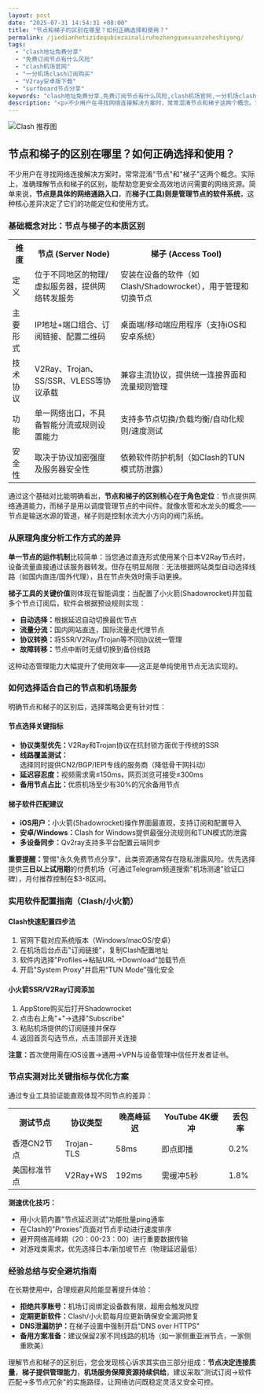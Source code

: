 ```yaml
---
layout: post
date: "2025-07-31 14:54:31 +08:00"
title: "节点和梯子的区别在哪里？如何正确选择和使用？"
permalink: /jiedianhetizidequbiezainaliruhezhengquexuanzeheshiyong/
tags:
  - "clash地址免费分享"
  - "免费订阅节点有什么风险"
  - "clash机场官网"
  - "一分机场clash订阅购买"
  - "V2ray安卓版下载"
  - "surfboard节点分享"
keywords: "clash地址免费分享,免费订阅节点有什么风险,clash机场官网,一分机场clash订阅购买,V2ray安卓版下载,surfboard节点分享"
description: "<p>不少用户在寻找网络连接解决方案时，常常混淆节点和梯子这两个概念。实际上，准确理解节点和梯子的区别，能帮助您更安全高效地访问需要的网络资源。简单来说，<strong>节点是具体的网络通路入口</strong>，而<strong>梯子(工具)则是管理节点的软件系统</strong>，这种核心差异决定了它们的功能定位和使用方式。</p>"
---
```


![Clash 推荐图](https://clashjd.github.io/assets/img/clash订阅节点购买.png)

## 节点和梯子的区别在哪里？如何正确选择和使用？

<p>不少用户在寻找网络连接解决方案时，常常混淆"节点"和"梯子"这两个概念。实际上，准确理解节点和梯子的区别，能帮助您更安全高效地访问需要的网络资源。简单来说，<strong>节点是具体的网络通路入口</strong>，而<strong>梯子(工具)则是管理节点的软件系统</strong>，这种核心差异决定了它们的功能定位和使用方式。</p>
<h3>基础概念对比：节点与梯子的本质区别</h3>
<table>
<tr>
<th>维度</th>
<th>节点 (Server Node)</th>
<th>梯子 (Access Tool)</th>
</tr>
<tr>
<td>定义</td>
<td>位于不同地区的物理/虚拟服务器，提供网络转发服务</td>
<td>安装在设备的软件（如Clash/Shadowrocket），用于管理和切换节点</td>
</tr>
<tr>
<td>主要形式</td>
<td>IP地址+端口组合、订阅链接、配置二维码</td>
<td>桌面端/移动端应用程序（支持iOS和安卓系统）</td>
</tr>
<tr>
<td>技术协议</td>
<td>V2Ray、Trojan、SS/SSR、VLESS等协议承载</td>
<td>兼容主流协议，提供统一连接界面和流量规则管理</td>
</tr>
<tr>
<td>功能</td>
<td>单一网络出口，不具备智能分流或规则设置能力</td>
<td>支持多节点切换/负载均衡/自动化规则/速度测试</td>
</tr>
<tr>
<td>安全性</td>
<td>取决于协议加密强度及服务器安全性</td>
<td>依赖软件防护机制（如Clash的TUN模式防泄露）</td>
</tr>
</table>
<p>通过这个基础对比能明确看出，<strong>节点和梯子的区别核心在于角色定位</strong>：节点提供网络通道能力，而梯子是用以调度管理节点的中间件。就像水管和水龙头的概念——节点是输送水源的管道，梯子则是控制水流大小方向的阀门系统。</p>
<h3>从原理角度分析工作方式的差异</h3>
<p><strong>单一节点的运作机制</strong>比较简单：当您通过直连形式使用某个日本V2Ray节点时，设备流量直接通过该服务器转发。但存在明显局限：无法根据网站类型自动选择线路（如国内直连/国外代理），且在节点失效时需手动更换。</p>
<p><strong>梯子工具的关键价值</strong>则体现在智能调度：当配置了小火箭(Shadowrocket)并加载多个节点订阅后，软件会根据预设规则实现：<ul>
<li><strong>自动选择：</strong>根据延迟自动切换最优节点</li>
<li><strong>流量分流：</strong>国内网站直连，国际流量走代理节点</li>
<li><strong>协议转换：</strong>将SSR/V2Ray/Trojan等不同协议统一管理</li>
<li><strong>故障转移：</strong>节点中断时无缝切换到备份线路</li>
</ul>
这种动态管理能力大幅提升了使用效率——这正是单纯使用节点无法实现的。</p>
<h3>如何选择适合自己的节点和机场服务</h3>
<p>明确节点和梯子的区别后，选择策略会更有针对性：</p>
<h4>节点选择关键指标</h4>
<ul>
<li><strong>协议类型优先：</strong>V2Ray和Trojan协议在抗封锁方面优于传统的SSR</li>
<li><strong>线路覆盖测试：</strong>选择同时提供CN2/BGP/IEPl专线的服务商（降低骨干网抖动）</li>
<li><strong>延迟容忍度：</strong>视频需求需≤150ms，网页浏览可接受≤300ms</li>
<li><strong>备用节点占比：</strong>优质机场至少有30%的冗余备用节点</li>
</ul>
<h4>梯子软件匹配建议</h4>
<ul>
<li><strong>iOS用户：</strong>小火箭(Shadowrocket)操作界面最直观，支持订阅和配置导入</li>
<li><strong>安卓/Windows：</strong>Clash for Windows提供最强分流规则和TUN模式防泄露</li>
<li><strong>多设备同步：</strong>Qv2ray支持多平台配置云端同步</li>
</ul>
<p><strong>重要提醒：</strong>警惕"永久免费节点分享"，此类资源通常存在隐私泄露风险。优先选择提供<strong>三日以上试用期</strong>的付费机场（可通过Telegram频道搜索"机场测速"验证口碑），月付推荐控制在$3-8区间。</p>
<h3>实用软件配置指南（Clash/小火箭）</h3>
<h4>Clash快速配置四步法</h4>
<ol>
<li>官网下载对应系统版本（Windows/macOS/安卓）</li>
<li>在机场后台点击"订阅链接"，复制Clash配置地址</li>
<li>软件内选择"Profiles→粘贴URL→Download"加载节点</li>
<li>开启"System Proxy"并启用"TUN Mode"强化安全</li>
</ol>
<h4>小火箭SSR/V2Ray订阅添加</h4>
<ol>
<li>AppStore购买后打开Shadowrocket</li>
<li>点击右上角"+"→选择"Subscribe"</li>
<li>粘贴机场提供的订阅链接并保存</li>
<li>返回首页勾选节点，点击顶部开关连接</li>
</ol>
<p><strong>注意：</strong>首次使用需在iOS设置→通用→VPN与设备管理中信任开发者证书。</p>
<h3>节点实测对比关键指标与优化方案</h3>
<p>通过专业工具验证能直观体现不同节点的差异：</p>
<table>
<tr>
<th>测试节点</th>
<th>协议类型</th>
<th>晚高峰延迟</th>
<th>YouTube 4K缓冲</th>
<th>丢包率</th>
</tr>
<tr>
<td>香港CN2节点</td>
<td>Trojan-TLS</td>
<td>58ms</td>
<td>即点即播</td>
<td>0.2%</td>
</tr>
<tr>
<td>美国标准节点</td>
<td>V2Ray+WS</td>
<td>192ms</td>
<td>需缓冲5秒</td>
<td>1.8%</td>
</tr>
</table>
<p><strong>测速优化技巧：</strong>
<ul>
<li>用小火箭内置"节点延迟测试"功能批量ping通率</li>
<li>在Clash的"Proxies"页面对节点手动进行速度排序</li>
<li>避开网络高峰期（20：00-23：00）进行重要数据传输</li>
<li>对游戏类需求，优先选择日本/新加坡节点（物理延迟最低）</li>
</ul>
</p>
<h3>经验总结与安全避坑指南</h3>
<p>在长期使用中，合理规避风险能显著提升体验：</p>
<ul>
<li><strong>拒绝共享账号：</strong>机场订阅绑定设备数有限，超用会触发风控</li>
<li><strong>定期更新软件：</strong>Clash/小火箭每月应更新确保安全漏洞修复</li>
<li><strong>DNS泄漏防护：</strong>在梯子设置中强制开启"DNS over HTTPS"</li>
<li><strong>备用方案准备：</strong>建议保留2家不同线路的机场（如一家侧重亚洲节点，一家侧重欧美）</li>
</ul>
<p>理解节点和梯子的区别后，您会发现核心诉求其实由三部分组成：<strong>节点决定连接质量</strong>，<strong>梯子提供管理能力</strong>，<strong>机场服务保障资源持续供给</strong>。建议采取"测试订阅→软件匹配→多节点冗余"的实施路径，让网络访问既稳定灵活又安全可控。</p>